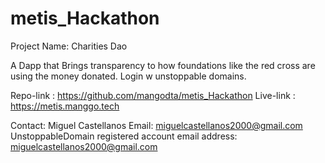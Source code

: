 # metis_Hackathon

Project Name: Charities Dao

A Dapp that Brings transparency to how foundations like the red cross are using the money donated. Login w unstoppable domains.


Repo-link   : https://github.com/mangodta/metis_Hackathon
Live-link   : https://metis.manggo.tech 

Contact:  Miguel Castellanos
Email: miguelcastellanos2000@gmail.com
UnstoppableDomain registered account email address: miguelcastellanos2000@gmail.com
